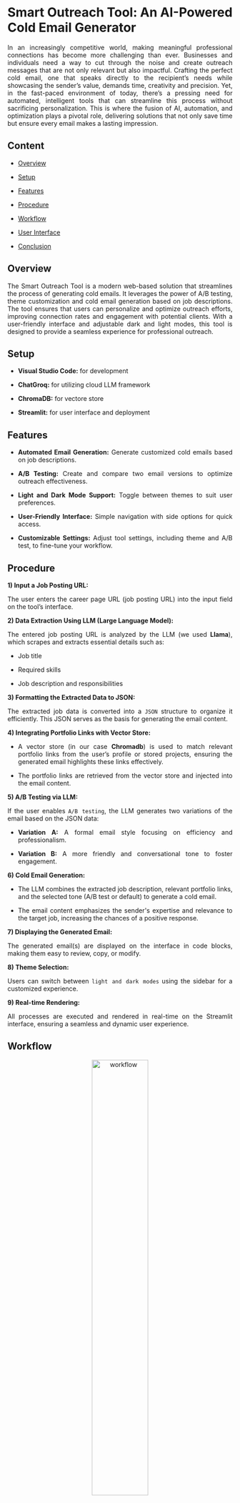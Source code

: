 # Smart Outreach Tool: An AI-Powered Cold Email Generator

<div align = "justify">

In an increasingly competitive world, making meaningful professional connections has become more challenging than ever. Businesses and individuals need a way to cut through the noise and create outreach messages that are not only relevant but also impactful. Crafting the perfect cold email, one that speaks directly to the recipient’s needs while showcasing the sender’s value, demands time, creativity and precision. Yet, in the fast-paced environment of today, there’s a pressing need for automated, intelligent tools that can streamline this process without sacrificing personalization. This is where the fusion of AI, automation, and optimization plays a pivotal role, delivering solutions that not only save time but ensure every email makes a lasting impression.

## Content

- [Overview](#overview)

- [Setup](#setup)

- [Features](#features)

- [Procedure](#procedure)

- [Workflow](#workflow)

- [User Interface](#user-interface)

- [Conclusion](#conclusion)

## Overview

The Smart Outreach Tool is a modern web-based solution that streamlines the process of generating cold emails. It leverages the power of A/B testing, theme customization and cold email generation based on job descriptions. The tool ensures that users can personalize and optimize outreach efforts, improving connection rates and engagement with potential clients. With a user-friendly interface and adjustable dark and light modes, this tool is designed to provide a seamless experience for professional outreach.

## Setup

- **Visual Studio Code:** for development

- **ChatGroq:** for utilizing cloud LLM framework

- **ChromaDB:** for vectore store

- **Streamlit:** for user interface and deployment 

## Features

- **Automated Email Generation:** Generate customized cold emails based on job descriptions.

- **A/B Testing:** Create and compare two email versions to optimize outreach effectiveness.

- **Light and Dark Mode Support:** Toggle between themes to suit user preferences.

- **User-Friendly Interface:** Simple navigation with side options for quick access.

- **Customizable Settings:** Adjust tool settings, including theme and A/B test, to fine-tune your workflow.

## Procedure

**1) Input a Job Posting URL:**

The user enters the career page URL (job posting URL) into the input field on the tool’s interface.

**2) Data Extraction Using LLM (Large Language Model):**

The entered job posting URL is analyzed by the LLM (we used **Llama**), which scrapes and extracts essential details such as:

- Job title

- Required skills

- Job description and responsibilities

**3) Formatting the Extracted Data to JSON:**

The extracted job data is converted into a `JSON` structure to organize it efficiently. This JSON serves as the basis for generating the email content.

**4) Integrating Portfolio Links with Vector Store:**

- A vector store (in our case **Chromadb**) is used to match relevant portfolio links from the user’s profile or stored projects, ensuring the generated email highlights these links effectively.
  
- The portfolio links are retrieved from the vector store and injected into the email content.

**5) A/B Testing via LLM:**

If the user enables `A/B testing`, the LLM generates two variations of the email based on the JSON data:

- **Variation A:** A formal email style focusing on efficiency and professionalism.

- **Variation B:** A more friendly and conversational tone to foster engagement.

**6) Cold Email Generation:**

- The LLM combines the extracted job description, relevant portfolio links, and the selected tone (A/B test or default) to generate a cold email.

- The email content emphasizes the sender's expertise and relevance to the target job, increasing the chances of a positive response.

**7) Displaying the Generated Email:**

The generated email(s) are displayed on the interface in code blocks, making them easy to review, copy, or modify.

**8) Theme Selection:**

Users can switch between `light and dark modes` using the sidebar for a customized experience.

**9) Real-time Rendering:**

All processes are executed and rendered in real-time on the Streamlit interface, ensuring a seamless and dynamic user experience.

## Workflow

<div align = "center">
  <img src = "https://github.com/user-attachments/assets/88e5fee6-381d-4d30-a535-243b27ebba10" alt = "workflow" width = 50%>
</div>

## User Interface

**1. Main User Interface**

The user interface provides easy navigation and access to all core features, including email generation and theme switching.

<div align = "center">
  <img src = "https://github.com/user-attachments/assets/33c2ef30-ef23-4dcc-9149-d29dbb17c0b5" alt = "workflow" width = 50%>
</div>

**2. A/B Testing**

With A/B testing, users can generate two different versions of emails to analyze which version performs better.

<div align = "center">
  <img src = "https://github.com/user-attachments/assets/d1cc3a0f-2c3c-441d-8fcb-9dad4eb883e9" alt = "workflow" width = 50%>
</div>

**3. Theme Selection**

The tool’s theme selection offers two modes namely light and dark, based on user needs and comfort.

<div align = "center">
  <img src = "https://github.com/user-attachments/assets/73b36fd1-8205-448b-adb7-ca17ad549ff2" alt = "workflow" width = 50%>
</div>

## Conclusion

The Smart Outreach Tool simplifies the process of creating personalized cold emails, improving outreach efficiency for businesses. With A/B testing, users can tailor their approach and increase engagement with potential clients. Its clean architecture and real-time rendering make it a reliable and effective solution for professional outreach efforts.

</div>

## Credits

Codebasics: Youtube channel

## License

This project is licensed under the MIT License.
